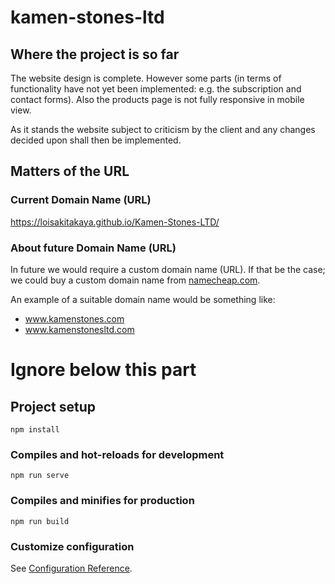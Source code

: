 # kamen-stones-ltd

## Where the project is so far

The website design is complete. However some parts (in terms of functionality have not yet been implemented: e.g. the subscription and contact forms). Also the products page is not fully responsive in mobile view.

As it stands the website subject to criticism by the client and any changes decided upon shall then be implemented.

## Matters of the URL

### Current Domain Name (URL)

https://loisakitakaya.github.io/Kamen-Stones-LTD/

### About future Domain Name (URL)

In future we would require a custom domain name (URL). If that be the case; we could buy a custom domain name from [namecheap.com](https://www.namecheap.com).

An example of a suitable domain name would be something like:

- www.kamenstones.com
- www.kamenstonesltd.com

# Ignore below this part

## Project setup

```
npm install
```

### Compiles and hot-reloads for development

```
npm run serve
```

### Compiles and minifies for production

```
npm run build
```

### Customize configuration

See [Configuration Reference](https://cli.vuejs.org/config/).
